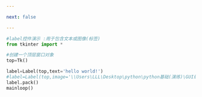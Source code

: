 ```yaml
---

next: false

---
```




<BlogInfo id="416"/>

```python
#label控件演示 :用于包含文本或图像(标签)
from tkinter import *

#创建一个顶层窗口对象
top=Tk()

label=Label(top,text='hello world!')
#label=Label(top,image='\\Users\LLL\Desktop\python\python基础(演练)\GUI编程\taylor_swift.jpg')
label.pack()
mainloop()


```



<ActionBox />
